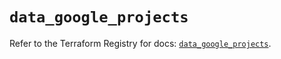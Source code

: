 # `data_google_projects`

Refer to the Terraform Registry for docs: [`data_google_projects`](https://registry.terraform.io/providers/hashicorp/google/5.30.0/docs/data-sources/projects).
